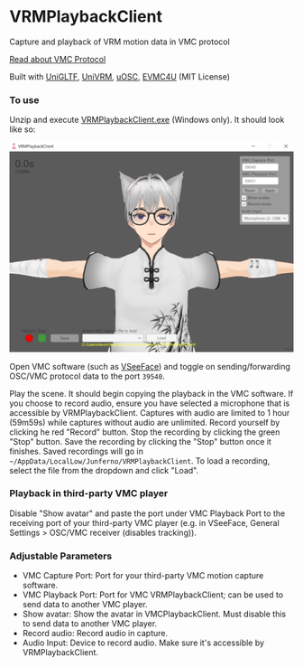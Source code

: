 # VRMPlaybackClient
Capture and playback of VRM motion data in VMC protocol

[Read about VMC Protocol](https://protocol.vmc.info/english.html)

Built with [UniGLTF](https://github.com/ousttrue/UniGLTF/releases/tag/v1.27), [UniVRM](https://github.com/vrm-c/UniVRM/releases/tag/v0.113.0), [uOSC](https://github.com/hecomi/uOSC/releases/tag/v2.2.0), [EVMC4U](https://github.com/gpsnmeajp/EasyVirtualMotionCaptureForUnity/releases/tag/v4.0a) (MIT License)

### To use
Unzip and execute [VRMPlaybackClient.exe](https://github.com/kevinjycui/VRMPlaybackClient/releases) (Windows only). It should look like so:

![](github/Screenshot.png)

Open VMC software (such as [VSeeFace](https://www.vseeface.icu/)) and toggle on sending/forwarding OSC/VMC protocol data to the port `39540`.

Play the scene. It should begin copying the playback in the VMC software. If you choose to record audio, ensure you have selected a microphone that is accessible by VRMPlaybackClient. Captures with audio are limited to 1 hour (59m59s) while captures without audio are unlimited. Record yourself by clicking he red "Record" button. Stop the recording by clicking the green "Stop" button. Save the recording by clicking the "Stop" button once it finishes. Saved recordings will go in `~/AppData/LocalLow/Junferno/VRMPlaybackClient`. To load a recording, select the file from the dropdown and click "Load".

### Playback in third-party VMC player
Disable "Show avatar" and paste the port under VMC Playback Port to the receiving port of your third-party VMC player (e.g. in VSeeFace, General Settings > OSC/VMC receiver (disables tracking)).

### Adjustable Parameters
 * VMC Capture Port: Port for your third-party VMC motion capture software.
 * VMC Playback Port: Port for VMC VRMPlaybackClient; can be used to send data to another VMC player.
 * Show avatar: Show the avatar in VMCPlaybackClient. Must disable this to send data to another VMC player.
 * Record audio: Record audio in capture.
 * Audio Input: Device to record audio. Make sure it's accessible by VRMPlaybackClient.
